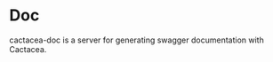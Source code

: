 Doc
==========================================================
cactacea-doc is a server for generating swagger documentation with Cactacea.